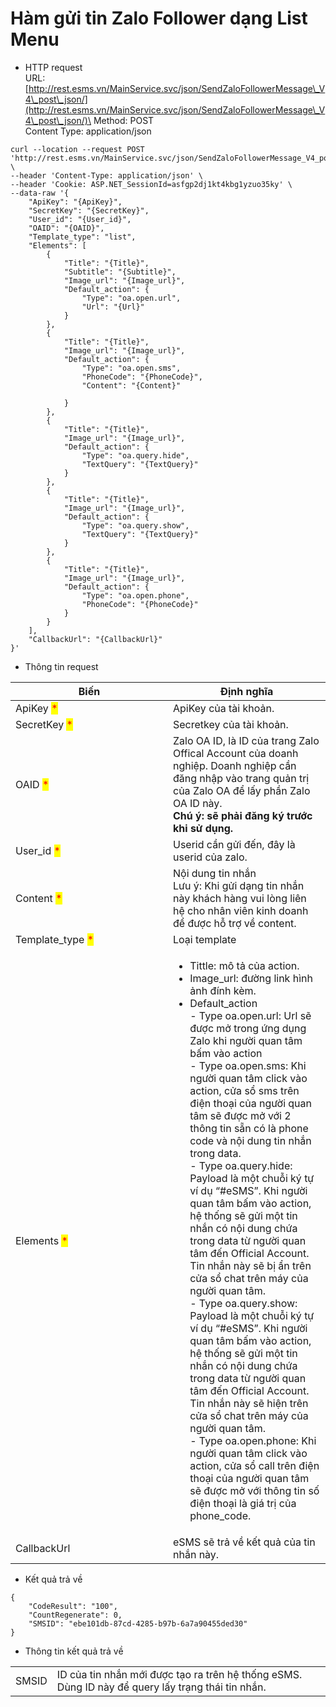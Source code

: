 # Hàm gửi tin Zalo Follower dạng List Menu

* HTTP request\
  URL: [http://rest.esms.vn/MainService.svc/json/SendZaloFollowerMessage\_V4\_post\_json/](http://rest.esms.vn/MainService.svc/json/SendZaloFollowerMessage\_V4\_post\_json/)\
  Method: POST\
  Content Type: application/json

```
curl --location --request POST 'http://rest.esms.vn/MainService.svc/json/SendZaloFollowerMessage_V4_post_json/' \
--header 'Content-Type: application/json' \
--header 'Cookie: ASP.NET_SessionId=asfgp2dj1kt4kbg1yzuo35ky' \
--data-raw '{
    "ApiKey": "{ApiKey}",
    "SecretKey": "{SecretKey}",
    "User_id": "{User_id}",
    "OAID": "{OAID}",
    "Template_type": "list",
    "Elements": [
        {
            "Title": "{Title}",
            "Subtitle": "{Subtitle}",
            "Image_url": "{Image_url}",
            "Default_action": {
                "Type": "oa.open.url",
                "Url": "{Url}"
            }
        },
        {
            "Title": "{Title}",
            "Image_url": "{Image_url}",
            "Default_action": {
                "Type": "oa.open.sms",
                "PhoneCode": "{PhoneCode}",
                "Content": "{Content}"
                
            }
        },
        {
            "Title": "{Title}",
            "Image_url": "{Image_url}",
            "Default_action": {
                "Type": "oa.query.hide",
                "TextQuery": "{TextQuery}"
            }
        },
        {
            "Title": "{Title}",
            "Image_url": "{Image_url}",
            "Default_action": {
                "Type": "oa.query.show",
                "TextQuery": "{TextQuery}"
            }
        },
        {
            "Title": "{Title}",
            "Image_url": "{Image_url}",
            "Default_action": {
                "Type": "oa.open.phone",
                "PhoneCode": "{PhoneCode}"
            }
        }
    ],
    "CallbackUrl": "{CallbackUrl}"
}'
```



* Thông tin request

<table><thead><tr><th width="236">Biến</th><th>Định nghĩa</th></tr></thead><tbody><tr><td>ApiKey <mark style="color:red;">*</mark></td><td>ApiKey của tài khoản.</td></tr><tr><td>SecretKey <mark style="color:red;">*</mark></td><td>Secretkey của tài khoản.</td></tr><tr><td>OAID <mark style="color:red;">*</mark></td><td>Zalo OA ID, là ID của trang Zalo Offical Account của doanh nghiệp. Doanh nghiệp cần đăng nhập vào trang quản trị của Zalo OA để lấy phần Zalo OA ID này. <br><strong>Chú ý: sẽ phải đăng ký trước khi sử dụng.</strong></td></tr><tr><td>User_id <mark style="color:red;">*</mark></td><td>Userid cần gửi đến, đây là userid của zalo.</td></tr><tr><td>Content <mark style="color:red;">*</mark></td><td>Nội dung tin nhắn<br>Lưu ý: Khi gửi dạng tin nhắn này khách hàng vui lòng liên hệ cho nhân viên kinh doanh để được hỗ trợ về content.</td></tr><tr><td>Template_type <mark style="color:red;">*</mark></td><td>Loại template</td></tr><tr><td>Elements <mark style="color:red;">*</mark></td><td><p></p><ul><li>Tittle: mô tả của action.</li><li>Image_url:  đường link hình ảnh đính kèm.</li><li>Default_action<br>- Type oa.open.url: Url sẽ được mở trong ứng dụng Zalo khi người quan tâm bấm vào action<br>- Type oa.open.sms: Khi người quan tâm click vào action, cửa sổ sms trên điện thoại của người quan tâm sẽ được mở với 2 thông tin sẵn có là phone code và nội dung tin nhắn trong data.<br>- Type oa.query.hide: Payload là một chuỗi ký tự ví dụ “#eSMS”. Khi người quan tâm bấm vào action, hệ thống sẽ gửi một tin nhắn có nội dung chứa trong data từ người quan tâm đến Official Account. Tin nhắn này sẽ bị ẩn trên cửa sổ chat trên máy của người quan tâm.<br>- Type oa.query.show: Payload là một chuỗi ký tự ví dụ “#eSMS”. Khi người quan tâm bấm vào action, hệ thống sẽ gửi một tin nhắn có nội dung chứa trong data từ người quan tâm đến Official Account. Tin nhắn này sẽ hiện trên cửa sổ chat trên máy của người quan tâm.<br>- Type oa.open.phone: Khi người quan tâm click vào action, cửa sổ call trên điện thoại của người quan tâm sẽ được mở với thông tin số điện thoại là giá trị của phone_code. </li></ul></td></tr><tr><td>CallbackUrl</td><td>eSMS sẽ trả về kết quả của tin nhắn này.</td></tr></tbody></table>

* Kết quả trả về

```
{
    "CodeResult": "100",
    "CountRegenerate": 0,
    "SMSID": "ebe101db-87cd-4285-b97b-6a7a90455ded30"
}
```

* Thông tin kết quả trả về

|       |                                                                                                   |
| ----- | ------------------------------------------------------------------------------------------------- |
| SMSID | ID của tin nhắn mới được tạo ra trên hệ thống eSMS. Dùng ID này để query lấy trạng thái tin nhắn. |
